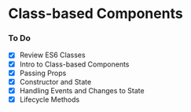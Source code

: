 # Class-based Components

### To Do
- [X] Review ES6 Classes
- [X] Intro to Class-based Components
- [X] Passing Props
- [X] Constructor and State
- [X] Handling Events and Changes to State
- [X] Lifecycle Methods
